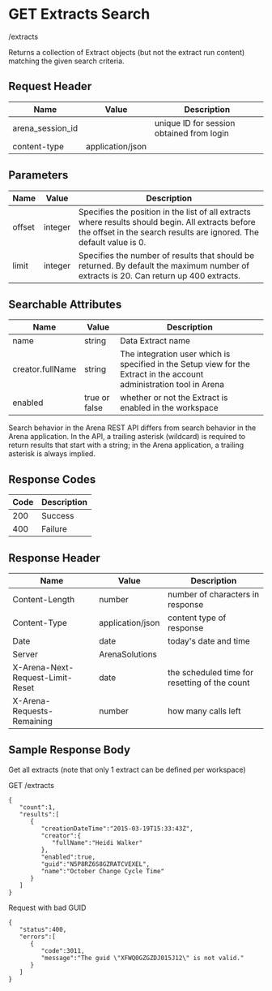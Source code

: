 # GET Extracts Search
/extracts

Returns a collection of Extract objects \(but not the extract run content\) matching the given search criteria.

## Request Header

| Name<br> | Value<br> | Description<br> |
|  --- |  --- |  --- | 
| arena_session_id<br> |   | unique ID for session obtained from login<br> |
| content-type<br> | application/json<br> |   |

## Parameters

| Name<br> | Value<br> | Description<br> |
|  --- |  --- |  --- | 
| offset<br> | integer<br> | Specifies the position in the list of all extracts where results should begin. All extracts before the offset in the search results are ignored. The default value is 0.<br> |
| limit<br> | integer<br> | Specifies the number of results that should be returned. By default the maximum number of extracts is 20. Can return up 400 extracts.<br> |

## Searchable Attributes

| Name<br> | Value<br> | Description<br> |
|  --- |  --- |  --- | 
| name<br> | string<br> | Data Extract name<br> |
| creator.fullName<br> | string<br> | The integration user which is specified in the Setup view for the Extract in the account administration tool in Arena<br> |
| enabled<br> | true or false<br> | whether or not the Extract is enabled in the workspace<br> |

Search behavior in the Arena REST API differs from search behavior in the Arena application. In the API, a trailing asterisk \(wildcard\) is required to return results that start with a string; in the Arena application, a trailing asterisk is always implied.

## Response Codes

| Code<br> | Description<br> |
|  --- |  --- | 
| 200<br> | Success<br> |
| 400<br> | Failure<br> |

## Response Header

| Name<br> | Value<br> | Description<br> |
|  --- |  --- |  --- | 
| Content-Length<br> | number<br> | number of characters in response<br> |
| Content-Type<br> | application/json<br> | content type of response<br> |
| Date<br> | date<br> | today's date and time<br> |
| Server<br> | ArenaSolutions<br> |   |
| X-Arena-Next-Request-Limit-Reset<br> | date<br> | the scheduled time for resetting of the count<br> |
| X-Arena-Requests-Remaining<br> | number<br> | how many calls left<br> |

## Sample Response Body
Get all extracts \(note that only 1 extract can be defined per workspace\)

GET /extracts

```
{  
   "count":1,
   "results":[  
      {  
         "creationDateTime":"2015-03-19T15:33:43Z",
         "creator":{  
            "fullName":"Heidi Walker"
         },
         "enabled":true,
         "guid":"N5P8RZ6S8GZRATCVEXEL",
         "name":"October Change Cycle Time"
      }
   ]
}
```
Request with bad GUID

```
{  
   "status":400,
   "errors":[  
      {  
         "code":3011,
         "message":"The guid \"XFWQ0GZGZDJ015J12\" is not valid."
      }
   ]
}
```
